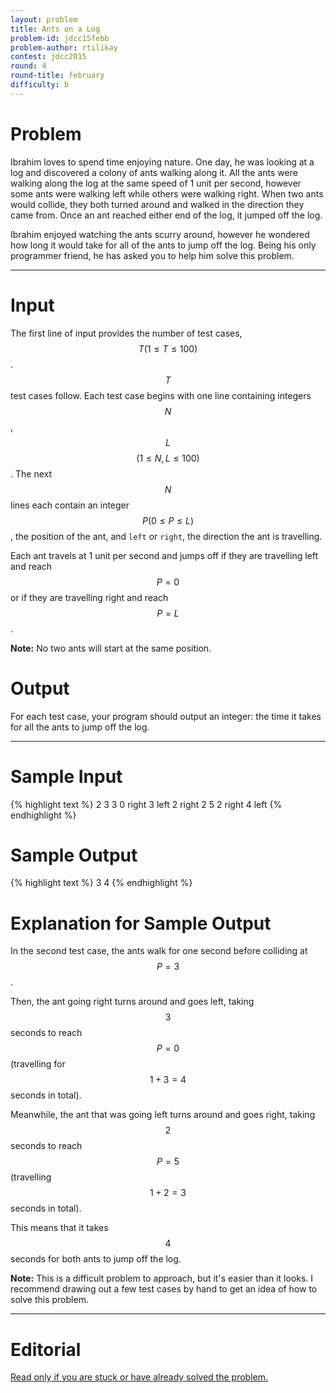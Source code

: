 ```yaml
---
layout: problem
title: Ants on a Log
problem-id: jdcc15febb
problem-author: rtilikay
contest: jdcc2015
round: 4
round-title: february
difficulty: b
---
```


# Problem
Ibrahim loves to spend time enjoying nature. One day, he was looking at a log and discovered a colony of ants walking along it. All the ants were walking along the log at the same speed of 1 unit per second, however some ants were walking left while others were walking right. When two ants would collide, they both turned around and walked in the direction they came from. Once an ant reached either end of the log, it jumped off the log.

Ibrahim enjoyed watching the ants scurry around, however he wondered how long it would take for all of the ants to jump off the log. Being his only programmer friend, he has asked you to help him solve this problem.

---

# Input
The first line of input provides the number of test cases, $$T (1 \leq T \leq 100)$$. $$T$$ test cases follow. Each test case begins with one line containing integers $$N$$, $$L$$ $$(1 \leq N, L \leq 100)$$. The next $$N$$ lines each contain an integer $$P (0 \leq P \leq L)$$, the position of the ant, and ``left`` or ``right``, the direction the ant is travelling.

Each ant travels at 1 unit per second and jumps off if they are travelling left and reach $$P = 0$$ or if they are travelling right and reach $$P = L$$.

**Note:** No two ants will start at the same position.

# Output
For each test case, your program should output an integer: the time it takes for all the ants to jump off the log.

---

# Sample Input
{% highlight text %}
2
3 3
0 right
3 left
2 right
2 5
2 right
4 left
{% endhighlight %}


# Sample Output
{% highlight text %}
3
4
{% endhighlight %}

# Explanation for Sample Output
In the second test case, the ants walk for one second before colliding at $$P = 3$$.

Then, the ant going right turns around and goes left, taking $$3$$ seconds to reach $$P = 0$$ (travelling for $$1 + 3 = 4$$ seconds in total).

Meanwhile, the ant that was going left turns around and goes right, taking $$2$$ seconds to reach $$P = 5$$ (travelling $$1 + 2 = 3$$ seconds in total).

This means that it takes $$4$$ seconds for both ants to jump off the log.

**Note:** This is a difficult problem to approach, but it's easier than it looks. I recommend drawing out a few test cases by hand to get an idea of how to solve this problem.

---

# Editorial
[Read only if you are stuck or have already solved the problem.](/cpt-editorials/jdcc/2015/february/b)
